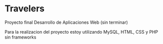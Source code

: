 # Travelers

Proyecto final Desarrollo de Aplicaciones Web (sin terminar)

Para la realizacion del proyecto estoy utilizando MySQL, HTML, CSS y PHP sin frameworks

